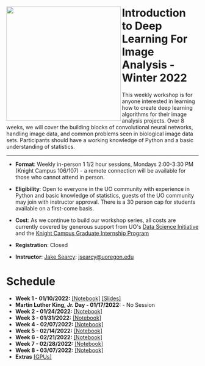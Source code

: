 #  <img align="Left" src="https://raw.githubusercontent.com/jsearcy1/DNNWS_2022/develop/assets/flyer_image.png" width="300"> Introduction to Deep Learning For Image Analysis - Winter 2022

This weekly workshop is for anyone interested in learning how to create deep learning algorithms for their image analysis projects. Over 8 weeks, we will cover the building blocks of convolutional neural networks, handling image data, and common problems seen in biological image data sets. Participants should have a working knowledge of Python and a basic understanding of statistics. 
<hr>

* **Format**: Weekly in-person 1 1/2 hour sessions, Mondays 2:00-3:30 PM (Knight Campus 106/107) - a remote connection will be available for those who cannot attend in person.

* **Eligibility**: Open to everyone in the UO community with experience in Python and basic knowledge of statistics, guests of the UO community may join with instructor approval. There is a 30 person cap for students available on a first-come basis.  

* **Cost**: As we continue to build our workshop series, all costs are currently covered by generous support from UO's [Data Science Initiative](https://datascience.uoregon.edu/) and the [Knight Campus Graduate Internship Program](https://internship.uoregon.edu/bioinformatics?)

* **Registration**: Closed

* **Instructor**: [Jake Searcy](https://datascience.uoregon.edu/leadership-staff): jsearcy@uoregon.edu
 
# Schedule

* **Week 1 - 01/10/2022:** [\[Notebook\]](https://github.com/jsearcy1/DNNWS_2022/blob/develop/notebooks/1-Introduction.ipynb) [\[Slides\]](https://github.com/jsearcy1/DNNWS_2022/blob/develop/slides/Introduction.pdf)
* **Martin Luther King, Jr. Day - 01/17/2022:** - No Session
* **Week 2 - 01/24/2022:** [\[Notebook\]](https://github.com/jsearcy1/DNNWS_2022/blob/develop/notebooks/2-Neural_Networks.ipynb)
* **Week 3 - 01/31/2022:** [\[Notebook\]](https://github.com/jsearcy1/DNNWS_2022/blob/develop/notebooks/3-Neural_Networks-2.ipynb)
* **Week 4 - 02/07/2022:** [\[Notebook\]](https://github.com/jsearcy1/DNNWS_2022/blob/develop/notebooks/4-ImageData.ipynb)
* **Week 5 - 02/14/2022:** [\[Notebook\]](https://github.com/jsearcy1/DNNWS_2022/blob/develop/notebooks/5-ConvolutionalNN.ipynb)
* **Week 6 - 02/21/2022:** [\[Notebook\]](https://github.com/jsearcy1/DNNWS_2022/blob/develop/notebooks/6-WholeSlides.ipynb)
* **Week 7 - 02/28/2022:** [\[Notebook\]](https://github.com/jsearcy1/DNNWS_2022/blob/develop/notebooks/7-CancerDetectionExample.ipynb)
* **Week 8 - 03/07/2022:** [\[Notebook\]](https://github.com/jsearcy1/DNNWS_2022/blob/develop/notebooks/8-CancerDetectionPart2.ipynb)
* **Extras** [\[GPUs\]](https://github.com/jsearcy1/DNNWS_2022/blob/develop/notebooks/Extra-GPUs.ipynb)
